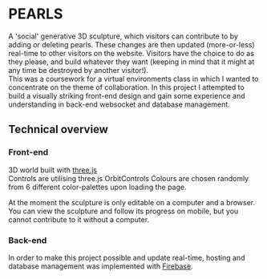 # PEARLS

A 'social' generative 3D sculpture, which visitors can contribute to by adding or deleting pearls. These changes are then updated (more-or-less) real-time to other visitors on the website. Visitors have the choice to do as they please, and build whatever they want (keeping in mind that it might at any time be destroyed by another visitor!).  
This was a coursework for a virtual environments class in which I wanted to concentrate on the theme of collaboration. In this project I attempted to build a visually striking front-end design and gain some experience and understanding in back-end websocket and database management.

## Technical overview

### Front-end

3D world built with [three.js](https://threejs.org/)  
Controls are utilising three.js OrbitControls 
Colours are chosen randomly from 6 different color-palettes upon loading the page. 

At the moment the sculpture is only editable on a computer and a browser. You can view the sculpture and follow its progress on mobile, but you cannot contribute to it without a computer.

### Back-end

In order to make this project possible and update real-time, hosting and database management was implemented with [Firebase](https://firebase.google.com/).



